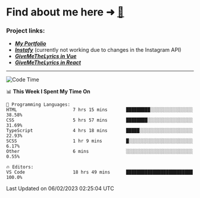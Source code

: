# Find about me here ➜ [🧑](https://pauabella.dev)

### Project links:
- ***[My Portfolio](https://pauabella.dev)***
- ***[Instafy](https://instafy.me)*** (currently not working due to changes in the Instagram API)
- ***[GiveMeTheLyrics in Vue](https://lyrics.pauabella.dev)***
- ***[GiveMeTheLyrics in React](https://pauabella.dev/GiveMeTheLyrics)***

---
<!--START_SECTION:waka-->
![Code Time](http://img.shields.io/badge/Code%20Time-1%2C854%20hrs%209%20mins-blue)

📊 **This Week I Spent My Time On** 

```text
💬 Programming Languages: 
HTML                     7 hrs 15 mins       █████████░░░░░░░░░░░░░░░░   38.58% 
CSS                      5 hrs 57 mins       ████████░░░░░░░░░░░░░░░░░   31.69% 
TypeScript               4 hrs 18 mins       █████░░░░░░░░░░░░░░░░░░░░   22.93% 
SCSS                     1 hr 9 mins         █░░░░░░░░░░░░░░░░░░░░░░░░   6.17% 
Other                    6 mins              ░░░░░░░░░░░░░░░░░░░░░░░░░   0.55%

🔥 Editors: 
VS Code                  18 hrs 49 mins      █████████████████████████   100.0%

```


 Last Updated on 06/02/2023 02:25:04 UTC
<!--END_SECTION:waka-->
